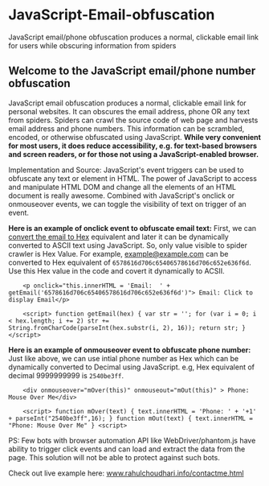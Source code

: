 # JavaScript-Email-obfuscation
JavaScript email/phone obfuscation produces a normal, clickable email link for users while obscuring information from spiders
## Welcome to the JavaScript email/phone number obfuscation
JavaScript email obfuscation produces a normal, clickable email link for personal websites. It can obscures the email address, phone OR any text from spiders. Spiders can crawl the source code of web page and harvests email address and phone numbers. This information can be  scrambled, encoded, or otherwise obfuscated using JavaScript. 
**While very convenient for most users, it does reduce accessibility, e.g. for text-based browsers and screen readers, or for those not using a JavaScript-enabled browser.**

Implementation and Source:
JavaScript's event triggers can be used to obfuscate any text or element in HTML. The power of JavaScript to access and manipulate HTML DOM and change all the elements of an HTML document is really awesome. Combined with JavaScript's onclick or onmouseover events, we can toggle the visibility of text on trigger of an event.

**Here is an example of onclick event to obfuscate  email text:**
First, we can [convert the email to Hex](http://www.asciitohex.com/) equivalent and later it can be dynamically converted to ASCII text using JavaScript. So, only value visible to spider crawler is Hex Value. For example, example@example.com can be converted to Hex equivalent of `6578616d706c65406578616d706c652e636f6d`. Use this Hex value in the code and covert it dynamically to ACSII.

`    <p onclick="this.innerHTML = 'Email:  ' + getEmail('6578616d706c65406578616d706c652e636f6d')">
Email: Click to display Email</p>`

`    <script>
    function getEmail(hex) {
    var str = '';
    for (var i = 0; i < hex.length; i += 2)
        str += String.fromCharCode(parseInt(hex.substr(i, 2), 16));
    return str;
    }
    </script>`

**Here is an example of onmouseover event to obfuscate  phone number:**
Just like above, we can use intial phone number as Hex which can be dynamically converted to Decimal using JavaScript. e.g, Hex equivalent of decimal 9999999999 is `2540be3ff`.

`    <div onmouseover="mOver(this)" onmouseout="mOut(this)" >
    Phone: Mouse Over Me</div>`

`    <script>
    function mOver(text) {
        text.innerHTML = 'Phone: ' + '+1' + parseInt("2540be3ff",16);
        }
    function mOut(text) {
    text.innerHTML = "Phone: Mouse Over Me"
    }
    <script>`

PS: Few bots with browser automation API like WebDriver/phantom.js have ability to trigger click events and can load and extract the data from the page. This solution will not be able to protect against such bots.

Check out live example here: 
www.rahulchoudhari.info/contactme.html
